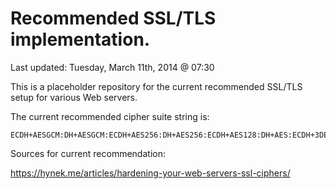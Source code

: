 Recommended SSL/TLS implementation.
===========

Last updated: Tuesday, March 11th, 2014 @ 07:30

This is a placeholder repository for the current recommended SSL/TLS setup for various Web servers.

The current recommended cipher suite string is:

```
ECDH+AESGCM:DH+AESGCM:ECDH+AES256:DH+AES256:ECDH+AES128:DH+AES:ECDH+3DES:DH+3DES:RSA+AESGCM:RSA+AES:RSA+3DES:!EXPORT:!DES40:!aNULL:!MD5:!DSS
```

Sources for current recommendation:

https://hynek.me/articles/hardening-your-web-servers-ssl-ciphers/